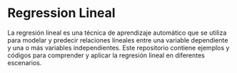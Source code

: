 # Regression Lineal

<!-- ![Linear Regression](regresion_lineal_animation.gif) -->

La regresión lineal es una técnica de aprendizaje automático que se utiliza para modelar y predecir relaciones lineales entre una variable dependiente y una o más variables independientes. Este repositorio contiene ejemplos y códigos para comprender y aplicar la regresión lineal en diferentes escenarios.